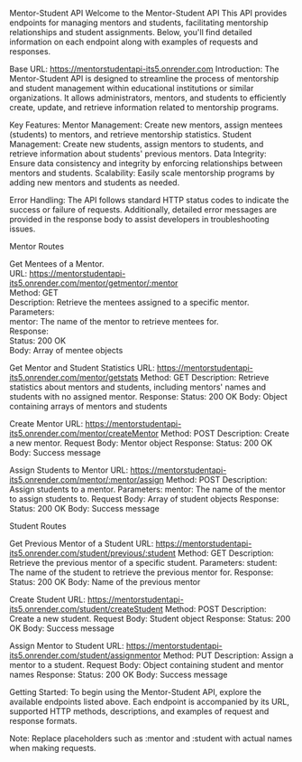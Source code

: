 Mentor-Student API 
Welcome to the Mentor-Student API  This API provides endpoints for managing mentors and students, facilitating mentorship relationships and student assignments. Below, you'll find detailed information on each endpoint along with examples of requests and responses.

Base URL:
https://mentorstudentapi-its5.onrender.com
Introduction:
The Mentor-Student API is designed to streamline the process of mentorship and student management within educational institutions or similar organizations. It allows administrators, mentors, and students to efficiently create, update, and retrieve information related to mentorship programs.

Key Features:
Mentor Management: Create new mentors, assign mentees (students) to mentors, and retrieve mentorship statistics.
Student Management: Create new students, assign mentors to students, and retrieve information about students' previous mentors.
Data Integrity: Ensure data consistency and integrity by enforcing relationships between mentors and students.
Scalability: Easily scale mentorship programs by adding new mentors and students as needed.

Error Handling:
The API follows standard HTTP status codes to indicate the success or failure of requests. Additionally, detailed error messages are provided in the response body to assist developers in troubleshooting issues.

Mentor Routes

Get Mentees of a Mentor.   
URL: https://mentorstudentapi-its5.onrender.com/mentor/getmentor/:mentor     
Method: GET  
Description: Retrieve the mentees assigned to a specific mentor.  
Parameters:  
mentor: The name of the mentor to retrieve mentees for.  
Response:  
Status: 200 OK  
Body: Array of mentee objects  

Get Mentor and Student Statistics
URL: https://mentorstudentapi-its5.onrender.com/mentor/getstats
Method: GET
Description: Retrieve statistics about mentors and students, including mentors' names and students with no assigned mentor.
Response:
Status: 200 OK
Body: Object containing arrays of mentors and students

Create Mentor
URL: https://mentorstudentapi-its5.onrender.com/mentor/createMentor
Method: POST
Description: Create a new mentor.
Request Body: Mentor object
Response:
Status: 200 OK
Body: Success message

Assign Students to Mentor
URL: https://mentorstudentapi-its5.onrender.com/mentor/:mentor/assign
Method: POST
Description: Assign students to a mentor.
Parameters:
mentor: The name of the mentor to assign students to.
Request Body: Array of student objects
Response:
Status: 200 OK
Body: Success message

Student Routes

Get Previous Mentor of a Student
URL: https://mentorstudentapi-its5.onrender.com/student/previous/:student
Method: GET
Description: Retrieve the previous mentor of a specific student.
Parameters:
student: The name of the student to retrieve the previous mentor for.
Response:
Status: 200 OK
Body: Name of the previous mentor

Create Student
URL: https://mentorstudentapi-its5.onrender.com/student/createStudent
Method: POST
Description: Create a new student.
Request Body: Student object
Response:
Status: 200 OK
Body: Success message

Assign Mentor to Student
URL: https://mentorstudentapi-its5.onrender.com/student/assignmentor
Method: PUT
Description: Assign a mentor to a student.
Request Body: Object containing student and mentor names
Response:
Status: 200 OK
Body: Success message


Getting Started:
To begin using the Mentor-Student API, explore the available endpoints listed above. Each endpoint is accompanied by its URL, supported HTTP methods, descriptions, and examples of request and response formats.

Note: Replace placeholders such as :mentor and :student with actual names when making requests.
